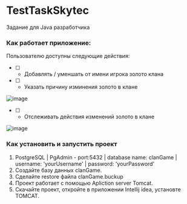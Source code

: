 # TestTaskSkytec
Задание для Java разработчика

### Как работает приложение:

Пользователю доступны следующие действия: 
- [ ] - Добавлять / уменшать от имени игрока золото клана
- [ ] - Указать причину изминения золото в клане

![image](https://user-images.githubusercontent.com/58860123/195702909-a2e2ec06-6e2f-4e10-9d1b-0ac35abcf9d7.png)

- [ ] - Отслеживать действия изменений золото в клане

![image](https://user-images.githubusercontent.com/58860123/195703002-dbd4be54-169d-4f9f-96bc-90f9c7549ad3.png)

###  Как установить и запустить проект
1. PostgreSQL | PgAdmin - port:5432 | database name: clanGame | username: 'yourUsername' | password: 'yourPassword'
2. Создайте базу данных clanGame. 
3. Сделайте restore файла clanGame.buckup
4. Проект работает с помощью Apliction server Tomcat. 
5. Скачайте проект, откройте в приложении Intellij idea, установте TOMCAT. 
